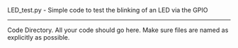 LED_test.py - Simple code to test the blinking of an LED via the GPIO

********
Code Directory.
All your code should go here. Make sure files are named as explicitly as possible.


